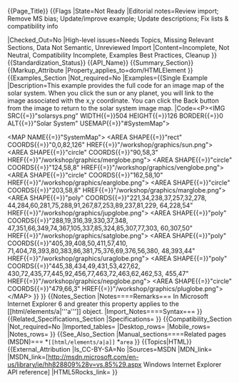 {{Page_Title}}
{{Flags
|State=Not Ready
|Editorial notes=Review import; Remove MS bias; Update/improve example; Update descriptions; Fix lists & compatibility info

|Checked_Out=No
|High-level issues=Needs Topics, Missing Relevant Sections, Data Not Semantic, Unreviewed Import
|Content=Incomplete, Not Neutral, Compatibility Incomplete, Examples Best Practices, Cleanup
}}
{{Standardization_Status}}
{{API_Name}}
{{Summary_Section}}
{{Markup_Attribute
|Property_applies_to=dom/HTMLElement
}}
{{Examples_Section
|Not_required=No
|Examples={{Single Example
|Description=This example provides the full code for an image map of the solar system. When you click the sun or any planet, you will link to the image associated with the x,y coordinate. You can click the Back button from the image to return to the solar system image map.
|Code=&lt;P&gt;&lt;IMG SRC{{=}}"solarsys.png" WIDTH{{=}}504 HEIGHT{{=}}126 
    BORDER{{=}}0 ALT{{=}}"Solar System" USEMAP{{=}}"#SystemMap"&gt;

&lt;MAP NAME{{=}}"SystemMap"&gt;
    &lt;AREA SHAPE{{=}}"rect" COORDS{{=}}"0,0,82,126" 
        HREF{{=}}"/workshop/graphics/sun.png"&gt;
    &lt;AREA SHAPE{{=}}"circle" COORDS{{=}}"90,58,3" 
        HREF{{=}}"/workshop/graphics/merglobe.png"&gt;
    &lt;AREA SHAPE{{=}}"circle" COORDS{{=}}"124,58,8" 
        HREF{{=}}"/workshop/graphics/venglobe.png"&gt;
    &lt;AREA SHAPE{{=}}"circle" COORDS{{=}}"162,58,10" 
        HREF{{=}}"/workshop/graphics/earglobe.png"&gt;
    &lt;AREA SHAPE{{=}}"circle" COORDS{{=}}"203,58,8" 
        HREF{{=}}"/workshop/graphics/marglobe.png"&gt;
    &lt;AREA SHAPE{{=}}"poly" COORDS{{=}}"221,34,238,37,257,32,278,
        44,284,60,281,75,288,91,267,87,253,89,237,81,229,
        64,228,54" HREF{{=}}"/workshop/graphics/jupglobe.png"&gt;
    &lt;AREA SHAPE{{=}}"poly" COORDS{{=}}"288,19,316,39,330,37,348,
        47,351,66,349,74,367,105,337,85,324,85,307,77,303,
        60,307,50" HREF{{=}}"/workshop/graphics/satglobe.png"&gt;
    &lt;AREA SHAPE{{=}}"poly" COORDS{{=}}"405,39,408,50,411,57,410,
        71,404,78,393,80,383,86,381,75,376,69,376,56,380,
        48,393,44" HREF{{=}}"/workshop/graphics/uraglobe.png"&gt;
    &lt;AREA SHAPE{{=}}"poly" COORDS{{=}}"445,38,434,49,431,53,427,62,
        430,72,435,77,445,92,456,77,463,72,463,62,462,53,
        455,47" HREF{{=}}"/workshop/graphics/nepglobe.png"&gt;
    &lt;AREA SHAPE{{=}}"circle" COORDS{{=}}"479,66,3" 
        HREF{{=}}"/workshop/graphics/pluglobe.png"&gt;
&lt;/MAP&gt;
}}
}}
{{Notes_Section
|Notes====Remarks===
In Microsoft Internet Explorer 6 and greater this property applies to the [[html/elements/a|'''a''']] object.
|Import_Notes====Syntax===
}}
{{Related_Specifications_Section
|Specifications=
}}
{{Compatibility_Section
|Not_required=No
|Imported_tables=
|Desktop_rows=
|Mobile_rows=
|Notes_rows=
}}
{{See_Also_Section
|Manual_sections====Related pages (MSDN)===
*<code>[[html/elements/a|a]]</code>
*<code>area</code>
}}
{{Topics|HTML}}
{{External_Attribution
|Is_CC-BY-SA=No
|Sources=MSDN
|MDN_link=
|MSDN_link=[http://msdn.microsoft.com/en-us/library/ie/hh828809%28v=vs.85%29.aspx Windows Internet Explorer API reference]
|HTML5Rocks_link=
}}